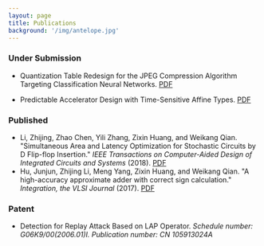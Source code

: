 ```yaml
---
layout: page
title: Publications
background: '/img/antelope.jpg'
---
```

### Under Submission

- Quantization Table Redesign for the JPEG Compression Algorithm Targeting Classification Neural Networks. [PDF](/pdf/JPEGNN.pdf)

- Predictable Accelerator Design with Time-Sensitive Affine Types. [PDF](/pdf/dahlia.pdf)

### Published

- Li, Zhijing, Zhao Chen, Yili Zhang, Zixin Huang, and Weikang Qian. "Simultaneous Area and Latency Optimization for Stochastic Circuits by D Flip-flop Insertion." *IEEE Transactions on Computer-Aided Design of Integrated Circuits and Systems* (2018). [PDF](http://umji.sjtu.edu.cn/~wkqian/papers/Li_Chen_Zhang_Huang_Qian_Simultaneous_Area_and_Latency_Optimization_for_Stochastic_Circuits_by_D_Flip-flop_Insertion.pdf)
- Hu, Junjun, Zhijing Li, Meng Yang, 
  Zixin Huang, and Weikang Qian. "A high-accuracy approximate adder with 
  correct sign calculation." *Integration, the VLSI Journal* (2017). [PDF](http://umji.sjtu.edu.cn/~wkqian/papers/Hu_Li_Yang_Huang_Qian_A_High_Accuracy_Approximate_Adder_with_Correct_Sign_Calculation.pdf)

### Patent

- Detection for Replay Attack Based on LAP Operator. *Schedule number: G06K9/00(2006.01)I. Publication number: CN 105913024A*